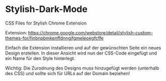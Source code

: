 # Stylish-Dark-Mode
CSS Files for Stylish Chrome Extension

Extension: https://chrome.google.com/webstore/detail/stylish-custom-themes-for/fjnbnpbmkenffdnngjfgmeleoegfcffe

Einfach die Extension installieren und auf der gewünschten Seite ein neues Design erstellen.
In dieser Ansicht wird nun der CSS-Code eingefügt und ein Name für den Style hinterlegt.

Wichtig:
Die Zurodnung des Designs muss hinzugefügt werden (unterhalb des CSS)
und sollte sich für URLs auf der Domain beziehen!
